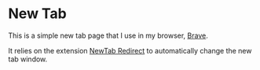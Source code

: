 # New Tab

This is a simple new tab page that I use in my browser, [Brave](https://brave.com).

It relies on the extension [NewTab Redirect](https://github.com/jimschubert/NewTab-Redirect) to automatically change the new tab window.
